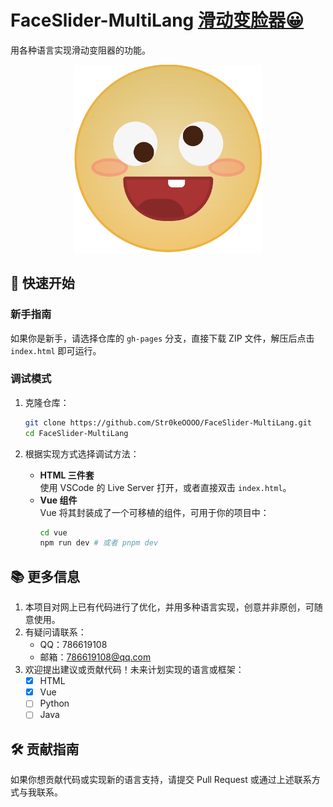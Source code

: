 # FaceSlider-MultiLang [滑动变脸器😀](https://str0keoooo.github.io/FaceSlider-MultiLang/)

用各种语言实现滑动变阻器的功能。

<div align="center">
  <img src="docs/FaceSlider.png" alt="FaceSlider" width="300" />
</div>

## 🚀 快速开始

### 新手指南
如果你是新手，请选择仓库的 `gh-pages` 分支，直接下载 ZIP 文件，解压后点击 `index.html` 即可运行。

### 调试模式
1. 克隆仓库：
   ```bash
   git clone https://github.com/Str0keOOOO/FaceSlider-MultiLang.git
   cd FaceSlider-MultiLang
   ```

2. 根据实现方式选择调试方法：
   - **HTML 三件套**  
     使用 VSCode 的 Live Server 打开，或者直接双击 `index.html`。
   - **Vue 组件**  
     Vue 将其封装成了一个可移植的组件，可用于你的项目中：
     ```bash
     cd vue
     npm run dev # 或者 pnpm dev
     ```

## 📚 更多信息

1. 本项目对网上已有代码进行了优化，并用多种语言实现，创意并非原创，可随意使用。
2. 有疑问请联系：
   - QQ：786619108
   - 邮箱：786619108@qq.com
3. 欢迎提出建议或贡献代码！未来计划实现的语言或框架：
   - [x] HTML
   - [x] Vue
   - [ ] Python
   - [ ] Java

## 🛠️ 贡献指南

如果你想贡献代码或实现新的语言支持，请提交 Pull Request 或通过上述联系方式与我联系。